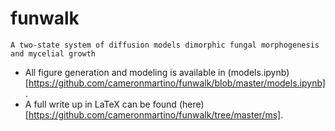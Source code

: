 # funwalk

    A two-state system of diffusion models dimorphic fungal morphogenesis and mycelial growth
    
* All figure generation and modeling is available in (models.ipynb)[https://github.com/cameronmartino/funwalk/blob/master/models.ipynb]. 
* A full write up in LaTeX can be found (here)[https://github.com/cameronmartino/funwalk/tree/master/ms].
